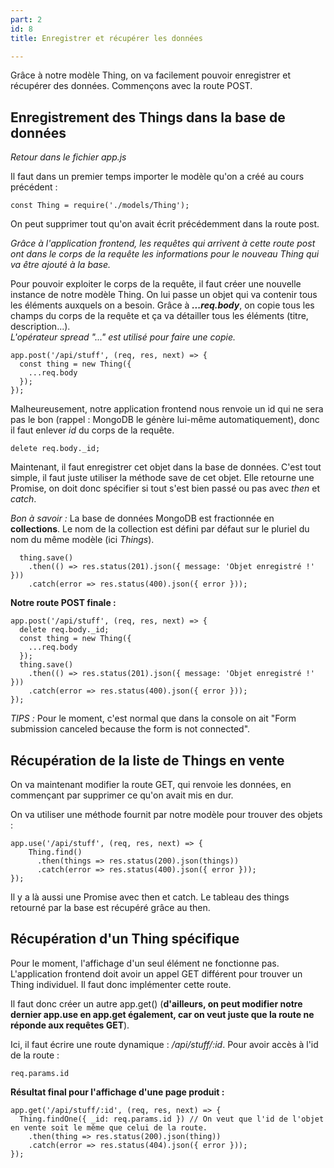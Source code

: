 ```yaml
---
part: 2
id: 8
title: Enregistrer et récupérer les données

---
```

Grâce à notre modèle Thing, on va facilement pouvoir enregistrer et récupérer des données. Commençons avec la route POST.

## Enregistrement des Things dans la base de données

_Retour dans le fichier app.js_

Il faut dans un premier temps importer le modèle qu'on a créé au cours précédent :

    const Thing = require('./models/Thing');

On peut supprimer tout qu'on avait écrit précédemment dans la route post.

_Grâce à l'application frontend, les requêtes qui arrivent à cette route post ont dans le corps de la requête les informations pour le nouveau Thing qui va être ajouté à la base._

Pour pouvoir exploiter le corps de la requête, il faut créer une nouvelle instance de notre modèle Thing. On lui passe un objet qui va contenir tous les éléments auxquels on a besoin. Grâce à **_...req.body_**, on copie tous les champs du corps de la requête et ça va détailler tous les éléments (titre, description...).  
_L'opérateur spread "..." est utilisé pour faire une copie._

    app.post('/api/stuff', (req, res, next) => {
      const thing = new Thing({
        ...req.body
      });
    }); 

Malheureusement, notre application frontend nous renvoie un id qui ne sera pas le bon (rappel : MongoDB le génère lui-même automatiquement), donc il faut enlever _id_ du corps de la requête.

    delete req.body._id;

Maintenant, il faut enregistrer cet objet dans la base de données. C'est tout simple, il faut juste utiliser la méthode save de cet objet. Elle retourne une Promise, on doit donc spécifier si tout s'est bien passé ou pas avec _then_ et _catch_.

_Bon à savoir :_ La base de données MongoDB est fractionnée en **collections**. Le nom de la collection est défini par défaut sur le pluriel du nom du même modèle (ici _Things_).

      thing.save()
        .then(() => res.status(201).json({ message: 'Objet enregistré !' }))
        .catch(error => res.status(400).json({ error }));

**Notre route POST finale :**

    app.post('/api/stuff', (req, res, next) => { 
      delete req.body._id;
      const thing = new Thing({
        ...req.body
      });
      thing.save()
        .then(() => res.status(201).json({ message: 'Objet enregistré !' }))
        .catch(error => res.status(400).json({ error }));
    }); 

_TIPS :_ Pour le moment, c'est normal que dans la console on ait "Form submission canceled because the form is not connected".

## Récupération de la liste de Things en vente

On va maintenant modifier la route GET, qui renvoie les données, en commençant par supprimer ce qu'on avait mis en dur.

On va utiliser une méthode fournit par notre modèle pour trouver des objets :

    app.use('/api/stuff', (req, res, next) => {
        Thing.find()
          .then(things => res.status(200).json(things))
          .catch(error => res.status(400).json({ error }));
    });

Il y a là aussi une Promise avec then et catch. Le tableau des things retourné par la base est récupéré grâce au then.

## Récupération d'un Thing spécifique

Pour le moment, l'affichage d'un seul élément ne fonctionne pas. L'application frontend doit avoir un appel GET différent pour trouver un Thing individuel. Il faut donc implémenter cette route.

Il faut donc créer un autre app.get() (**d'ailleurs, on peut modifier notre dernier app.use en app.get également, car on veut juste que la route ne réponde aux requêtes GET**).

Ici, il faut écrire une route dynamique : _/api/stuff/:id_. Pour avoir accès à l'id de la route :

    req.params.id

**Résultat final pour l'affichage d'une page produit :**

    app.get('/api/stuff/:id', (req, res, next) => {
      Thing.findOne({ _id: req.params.id }) // On veut que l'id de l'objet en vente soit le même que celui de la route.
        .then(thing => res.status(200).json(thing))
        .catch(error => res.status(404).json({ error }));
    });